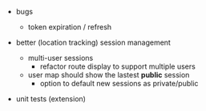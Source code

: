 - bugs
  - token expiration / refresh

- better (location tracking) session management
  - multi-user sessions
    - refactor route display to support multiple users
  - user map should show the lastest **public** session
    - option to default new sessions as private/public

- unit tests (extension)
